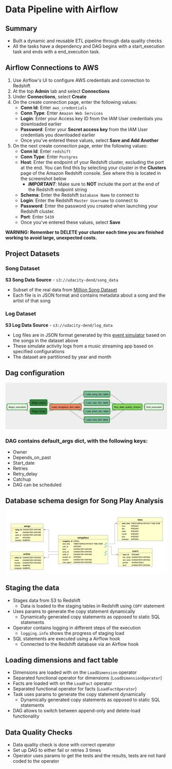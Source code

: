 # Data Pipeline with Airflow

## Summary
- Built a dynamic and reusable ETL pipeline through data quality checks
- All the tasks have a dependency and DAG begins with a start_execution task and ends with a end_execution task.

## Airflow Connections to AWS
1. Use Airflow's UI to configure AWS credentials and connection to Redshift
1. At the top **Admin** tab and select **Connections**
1. Under **Connections**, select **Create**
1. On the create connection page, enter the following values:
    - **Conn Id**: Enter `aws_credentials`
    - **Conn Type**: Enter `Amazon Web Services`
    - **Login**: Enter your Access key ID from the IAM User credentials you downloaded earlier
    - **Password**: Enter your **Secret access key** from the IAM User credentials you downloaded earlier
    - Once you've entered these values, select **Save and Add Another**
1. On the next create connection page, enter the following values:
    - **Conn Id**: Enter `redshift`
    - **Conn Type**: Enter `Postgres`
    - **Host**: Enter the endpoint of your Redshift cluster, excluding the port at the end. You can find this by selecting your cluster in the **Clusters** page of the Amazon Redshift console. See where this is located in the screenshot below
      - ***IMPORTANT***: Make sure to **NOT** include the port at the end of the Redshift endpoint string
    - **Schema**: Enter the Redshift `Database Name` to connect to
    - **Login**: Enter the Redshift `Master Username` to connect to
    - **Password**: Enter the password you created when launching your Redshift cluster.
    - **Port**: Enter `5439`
    - Once you've entered these values, select **Save**

**WARNING: Remember to DELETE your cluster each time you are finished working to avoid large, unexpected costs.**

## Project Datasets
### Song Dataset
**S3 Song Data Source** - `s3://udacity-dend/song_data`
- Subset of the real data from [Million Song Dataset](http://millionsongdataset.com/)
- Each file is in JSON format and contains metadata about a song and the artist of that song

### Log Dataset
**S3 Log Data Source** - `s3://udacity-dend/log_data`
- Log files are in JSON format generated by this [event simulator](https://github.com/Interana/eventsim) based on the songs in the dataset above
- These simulate activity logs from a music streaming app based on specified configurations
- The dataset are partitioned by year and month

## Dag configuration
![](songplay-dag.png)

### DAG contains default_args dict, with the following keys:
- Owner
- Depends_on_past
- Start_date
- Retries
- Retry_delay
- Catchup
- DAG can be scheduled

## Database schema design for Song Play Analysis
![](https://github.com/gyhou/millionsongs/blob/v1.0/Song_ERD.png?raw=true)

## Staging the data
- Stages data from S3 to Redshift
  - Data is loaded to the staging tables in Redshift using `COPY` statement
- Uses params to generate the copy statement dynamically
  - Dynamically generated copy statements as opposed to static SQL statements
- Operator contains logging in different steps of the execution
  - `logging.info` shows the progress of staging load
- SQL statements are executed using a Airflow hook
  - Connected to the Redshift database via an Airflow hook

## Loading dimensions and fact table
- Dimensions are loaded with on the `LoadDimension` operator
 - Separated functional operator for dimensions (`LoadDimensionOperator`)
- Facts are loaded with on the `LoadFact` operator
 - Separated functional operator for facts (`LoadFactOperator`)
- Task uses params to generate the copy statement dynamically
  - Dynamically generated copy statements as opposed to static SQL statements
- DAG allows to switch between append-only and delete-load functionality

## Data Quality Checks
- Data quality check is done with correct operator
- Set up DAG to either fail or retries 3 times
- Operator uses params to get the tests and the results, tests are not hard coded to the operator

